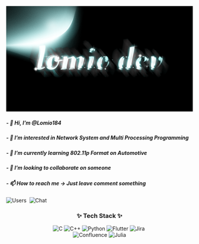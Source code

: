 <div align="center">
  <img src="https://github.com/Lomio184/Lomio184/blob/main/lomio_logo.gif"/>
</div>
<h5>- 👋 Hi, I’m @Lomio184</h5>
<h5>- 👀 I’m interested in Network System and Multi Processing Programming</h5>
<h5>- 🌱 I’m currently learning 802.11p Format on Automotive </h5>
<h5>- 💞️ I’m looking to collaborate on someone</h5>
<h5>- 📫 How to reach me -> Just leave comment something</h5>
<img src="https://img.shields.io/badge/Users-21.5K%2B-green?style=for-the-badge" alt="Users" />&nbsp;
<img src="https://img.shields.io/badge/Chat-50%20Online-blue?style=for-the-badge" alt="Chat" />
<!--내용 부분-->
<h3 align="center">✨ Tech Stack ✨</h3>
<div align="center">
  <img src="https://img.shields.io/badge/C-A8B9CC.svg?style=for-the-badge&logo=c&logoColor=white" alt="C" />
  <img src="https://img.shields.io/badge/C++-00599C.svg?style=for-the-badge&logo=c%2B%2B&logoColor=white" alt="C++" />
  <img src="https://img.shields.io/badge/Python-3776AB.svg?style=for-the-badge&logo=python&logoColor=white" alt="Python" />
  <img src="https://img.shields.io/badge/Flutter-02569B.svg?style=for-the-badge&logo=flutter&logoColor=white" alt="Flutter" />
  <img src="https://img.shields.io/badge/Jira-0052CC.svg?style=for-the-badge&logo=jira&logoColor=white" alt="Jira" />&nbsp;
</div>
<div align="center">
  <img src="https://img.shields.io/badge/Confluence-172B4D.svg?style=for-the-badge&logo=confluence&logoColor=white" alt="Confluence" />
  <img src="https://img.shields.io/badge/Julia-9558B2.svg?style=for-the-badge&logo=Julia&logoColor=white" alt="Julia" />
</div>
<br>

<!---
Lomio184/Lomio184 is a ✨ special ✨ repository because its `README.md` (this file) appears on your GitHub profile.
You can click the Preview link to take a look at your changes.
--->
